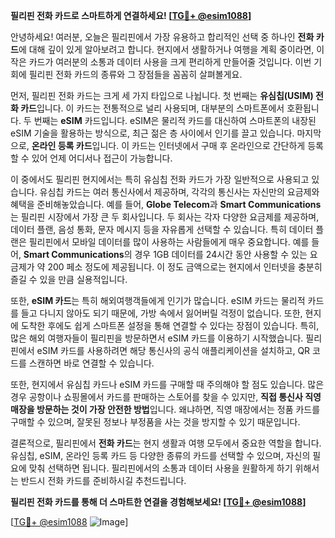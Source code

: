 **필리핀 전화 카드로 스마트하게 연결하세요! [[TG💪+ @esim1088](https://t.me/s/esim1088)]**

안녕하세요! 여러분, 오늘은 필리핀에서 가장 유용하고 합리적인 선택 중 하나인 **전화 카드**에 대해 깊이 있게 알아보려고 합니다. 현지에서 생활하거나 여행을 계획 중이라면, 이 작은 카드가 여러분의 소통과 데이터 사용을 크게 편리하게 만들어줄 것입니다. 이번 기회에 필리핀 전화 카드의 종류와 그 장점들을 꼼꼼히 살펴볼게요.

먼저, 필리핀 전화 카드는 크게 세 가지 타입으로 나뉩니다. 첫 번째는 **유심칩(USIM) 전화 카드**입니다. 이 카드는 전통적으로 널리 사용되며, 대부분의 스마트폰에서 호환됩니다. 두 번째는 **eSIM** 카드입니다. eSIM은 물리적 카드를 대신하여 스마트폰의 내장된 eSIM 기술을 활용하는 방식으로, 최근 젊은 층 사이에서 인기를 끌고 있습니다. 마지막으로, **온라인 등록 카드**입니다. 이 카드는 인터넷에서 구매 후 온라인으로 간단하게 등록할 수 있어 언제 어디서나 접근이 가능합니다.

이 중에서도 필리핀 현지에서는 특히 유심칩 전화 카드가 가장 일반적으로 사용되고 있습니다. 유심칩 카드는 여러 통신사에서 제공하며, 각각의 통신사는 자신만의 요금제와 혜택을 준비해놓았습니다. 예를 들어, **Globe Telecom**과 **Smart Communications**는 필리핀 시장에서 가장 큰 두 회사입니다. 두 회사는 각자 다양한 요금제를 제공하며, 데이터 플랜, 음성 통화, 문자 메시지 등을 자유롭게 선택할 수 있습니다. 특히 데이터 플랜은 필리핀에서 모바일 데이터를 많이 사용하는 사람들에게 매우 중요합니다. 예를 들어, **Smart Communications**의 경우 1GB 데이터를 24시간 동안 사용할 수 있는 요금제가 약 200 페소 정도에 제공됩니다. 이 정도 금액으로는 현지에서 인터넷을 충분히 즐길 수 있을 만큼 실용적입니다.

또한, **eSIM 카드**는 특히 해외여행객들에게 인기가 많습니다. eSIM 카드는 물리적 카드를 들고 다니지 않아도 되기 때문에, 가방 속에서 잃어버릴 걱정이 없습니다. 또한, 현지에 도착한 후에도 쉽게 스마트폰 설정을 통해 연결할 수 있다는 장점이 있습니다. 특히, 많은 해외 여행자들이 필리핀을 방문하면서 eSIM 카드를 이용하기 시작했습니다. 필리핀에서 eSIM 카드를 사용하려면 해당 통신사의 공식 애플리케이션을 설치하고, QR 코드를 스캔하면 바로 연결할 수 있습니다.

또한, 현지에서 유심칩 카드나 eSIM 카드를 구매할 때 주의해야 할 점도 있습니다. 많은 경우 공항이나 쇼핑몰에서 카드를 판매하는 스토어를 찾을 수 있지만, **직접 통신사 직영 매장을 방문하는 것이 가장 안전한 방법**입니다. 왜냐하면, 직영 매장에서는 정품 카드를 구매할 수 있으며, 잘못된 정보나 부정품을 사는 것을 방지할 수 있기 때문입니다.

결론적으로, 필리핀에서 **전화 카드**는 현지 생활과 여행 모두에서 중요한 역할을 합니다. 유심칩, eSIM, 온라인 등록 카드 등 다양한 종류의 카드를 선택할 수 있으며, 자신의 필요에 맞춰 선택하면 됩니다. 필리핀에서의 소통과 데이터 사용을 원활하게 하기 위해서는 반드시 전화 카드를 준비하시길 추천드립니다.

**필리핀 전화 카드를 통해 더 스마트한 연결을 경험해보세요! [[TG💪+ @esim1088](https://t.me/s/esim1088)]**

[[TG💪+ @esim1088](https://t.me/s/esim1088) ![Image](https://i.postimg.cc/Y0z9fWf4/image.png)]